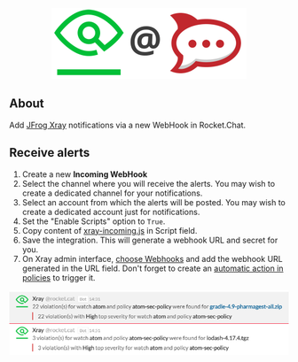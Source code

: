 <p align="center"><a href="https://github.com/crazy-max/rocketchat-xray" target="_blank"><img height="128" src="https://github.com/crazy-max/rocketchat-xray/blob/master/res/rocketchat-xray.png"></a></p>

## About

Add [JFrog Xray](https://jfrog.com/xray/) notifications via a new WebHook in Rocket.Chat.

## Receive alerts

1. Create a new **Incoming WebHook**
2. Select the channel where you will receive the alerts. You may wish to create a dedicated channel for your notifications.
3. Select an account from which the alerts will be posted. You may wish to create a dedicated account just for notifications.
4. Set the "Enable Scripts" option to `True`.
5. Copy content of [xray-incoming.js](src/xray-incoming.js) in Script field.
6. Save the integration. This will generate a webhook URL and secret for you.
7. On Xray admin interface, [choose Webhooks](https://www.jfrog.com/confluence/display/XRAY/Configuring+Xray#ConfiguringXray-ConfiguringWebhooks) and add the webhook URL generated in the URL field. Don't forget to create an [automatic action in policies](https://www.jfrog.com/confluence/display/XRAY/Policies#Policies-AutomaticActions.3) to trigger it.

![Screenshot of messages generated by Xray integration script](res/screenshot.png)
